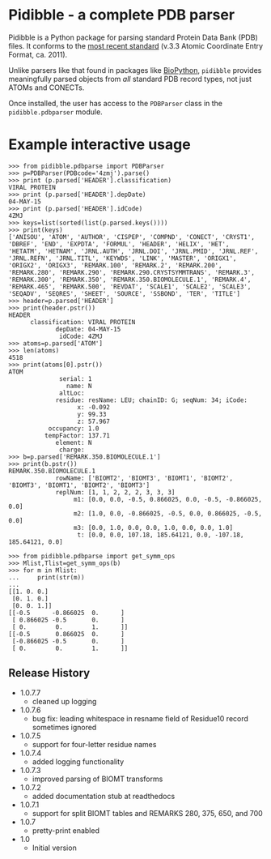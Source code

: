 # Pidibble - a complete PDB parser

Pidibble is a Python package for parsing standard Protein Data Bank (PDB) files.  It conforms to the [most recent standard](https://www.wwpdb.org/documentation/file-format-content/format33/v3.3.html) (v.3.3 Atomic Coordinate Entry Format, ca. 2011).

Unlike parsers like that found in packages like [BioPython](https://biopython.org/wiki/PDBParser), `pidibble` provides meaningfully parsed objects from *all* standard PDB record types, not just ATOMs and CONECTs.

Once installed, the user has access to the `PDBParser` class in the `pidibble.pdbparser` module.

# Example interactive usage

```
>>> from pidibble.pdbparse import PDBParser
>>> p=PDBParser(PDBcode='4zmj').parse()
>>> print (p.parsed['HEADER'].classification)
VIRAL PROTEIN
>>> print (p.parsed['HEADER'].depDate)
04-MAY-15
>>> print (p.parsed['HEADER'].idCode)
4ZMJ
>>> keys=list(sorted(list(p.parsed.keys())))
>>> print(keys)
['ANISOU', 'ATOM', 'AUTHOR', 'CISPEP', 'COMPND', 'CONECT', 'CRYST1', 'DBREF', 'END', 'EXPDTA', 'FORMUL', 'HEADER', 'HELIX', 'HET', 'HETATM', 'HETNAM', 'JRNL.AUTH', 'JRNL.DOI', 'JRNL.PMID', 'JRNL.REF', 'JRNL.REFN', 'JRNL.TITL', 'KEYWDS', 'LINK', 'MASTER', 'ORIGX1', 'ORIGX2', 'ORIGX3', 'REMARK.100', 'REMARK.2', 'REMARK.200', 'REMARK.280', 'REMARK.290', 'REMARK.290.CRYSTSYMMTRANS', 'REMARK.3', 'REMARK.300', 'REMARK.350', 'REMARK.350.BIOMOLECULE.1', 'REMARK.4', 'REMARK.465', 'REMARK.500', 'REVDAT', 'SCALE1', 'SCALE2', 'SCALE3', 'SEQADV', 'SEQRES', 'SHEET', 'SOURCE', 'SSBOND', 'TER', 'TITLE']
>>> header=p.parsed['HEADER']
>>> print(header.pstr())
HEADER
      classification: VIRAL PROTEIN
             depDate: 04-MAY-15
              idCode: 4ZMJ
>>> atoms=p.parsed['ATOM']
>>> len(atoms)
4518
>>> print(atoms[0].pstr())
ATOM
              serial: 1
                name: N
              altLoc: 
             residue: resName: LEU; chainID: G; seqNum: 34; iCode: 
                   x: -0.092
                   y: 99.33
                   z: 57.967
           occupancy: 1.0
          tempFactor: 137.71
             element: N
              charge: 
>>> b=p.parsed['REMARK.350.BIOMOLECULE.1']
>>> print(b.pstr())
REMARK.350.BIOMOLECULE.1
             rowName: ['BIOMT2', 'BIOMT3', 'BIOMT1', 'BIOMT2', 'BIOMT3', 'BIOMT1', 'BIOMT2', 'BIOMT3']
             replNum: [1, 1, 2, 2, 2, 3, 3, 3]
                  m1: [0.0, 0.0, -0.5, 0.866025, 0.0, -0.5, -0.866025, 0.0]
                  m2: [1.0, 0.0, -0.866025, -0.5, 0.0, 0.866025, -0.5, 0.0]
                  m3: [0.0, 1.0, 0.0, 0.0, 1.0, 0.0, 0.0, 1.0]
                   t: [0.0, 0.0, 107.18, 185.64121, 0.0, -107.18, 185.64121, 0.0]

>>> from pidibble.pdbparse import get_symm_ops
>>> Mlist,Tlist=get_symm_ops(b)
>>> for m in Mlist:
...     print(str(m))
... 
[[1. 0. 0.]
 [0. 1. 0.]
 [0. 0. 1.]]
[[-0.5      -0.866025  0.      ]
 [ 0.866025 -0.5       0.      ]
 [ 0.        0.        1.      ]]
[[-0.5       0.866025  0.      ]
 [-0.866025 -0.5       0.      ]
 [ 0.        0.        1.      ]]
```
## Release History

* 1.0.7.7
    * cleaned up logging
* 1.0.7.6
    * bug fix: leading whitespace in resname field of Residue10 record sometimes ignored
* 1.0.7.5
    * support for four-letter residue names
* 1.0.7.4
    * added logging functionality
* 1.0.7.3
    * improved parsing of BIOMT transforms
* 1.0.7.2
    * added documentation stub at readthedocs
* 1.0.7.1
    * support for split BIOMT tables and REMARKS 280, 375, 650, and 700
* 1.0.7
    * pretty-print enabled
* 1.0
    * Initial version



